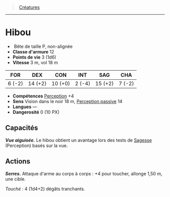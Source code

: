 ﻿---
!Monster
Family: MonsterHD
Type: Bête
Size: P
Alignment: non-alignée
ArmorClass: 12
HitPoints: 3 (1d6)
Speed: 3 m, vol 18 m
Strength: ' 6 (-2)'
Dexterity: 14 (+2)
Constitution: 10 (+0)
Intelligence: ' 2 (-4)'
Wisdom: 15 (+2)
Charisma: ' 7 (-2)'
Skills: '[Perception](hd_abilities_wisdom_perception.md) +4'
Senses: Vision dans le noir 18 m, [Perception passive](hd_abilities_dexterity_perception_passive.md) 14
Languages: —
Challenge: 0 (10 PX)
Id: monsters_hd.md#hibou
ParentLink: monsters_hd.md#créatures
Name: Hibou
ParentName: Créatures
NameLevel: 1
Attributes: {}
---
> [Créatures](hd_monsters.md)

---

# Hibou

-  Bête de taille P, non-alignée
- **Classe d'armure** 12
- **Points de vie** 3 (1d6)
- **Vitesse** 3 m, vol 18 m

|FOR|DEX|CON|INT|SAG|CHA|
|---|---|---|---|---|---|
| 6 (-2)|14 (+2)|10 (+0)| 2 (-4)|15 (+2)| 7 (-2)|

- **Compétences** [Perception](hd_abilities_wisdom_perception.md) +4
- **Sens** Vision dans le noir 18 m, [Perception passive](hd_abilities_dexterity_perception_passive.md) 14
- **Langues** —
- **Dangerosité** 0 (10 PX)

## Capacités

**_Vue aiguisée._** Le hibou obtient un avantage lors des tests de [Sagesse](hd_abilities_wisdom.md) (Perception) basés sur la vue.

## Actions

**_Serres._** Attaque d'arme au corps à corps : +4 pour toucher, allonge 1,50 m, une cible.

_Touché :_ 4 (1d4+2) dégâts tranchants.

